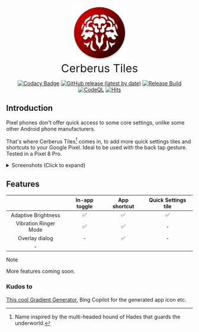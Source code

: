 <div align="center">
  <img src="app/src/main/res/mipmap-xxxhdpi/ic_launcher_cerberus_round.webp" alt="Cerberus Tiles app icon" width="150"/>
  <br>
  <span style="font-size: 30px;">Cerberus Tiles</span>
</div>

<p align="center">
  <a href="https://app.codacy.com/gh/bl4ckswordsman/CerberusTiles/dashboard?utm_source=gh&utm_medium=referral&utm_content=&utm_campaign=Badge_grade"><img src="https://app.codacy.com/project/badge/Grade/26190040807340c58373dab20f3d413e" alt="Codacy Badge"></a>
  <a href="https://github.com/bl4ckswordsman/CerberusTiles/releases/latest"><img src="https://img.shields.io/github/v/release/bl4ckswordsman/CerberusTiles" alt="GitHub release (latest by date)"></a>
  <a href="https://github.com/bl4ckswordsman/CerberusTiles/actions/workflows/release-build.yaml"><img src="https://github.com/bl4ckswordsman/CerberusTiles/actions/workflows/release-build.yaml/badge.svg" alt="Release Build"></a>
  <a href="https://github.com/bl4ckswordsman/CerberusTiles/actions/workflows/codeql.yml"><img src="https://github.com/bl4ckswordsman/CerberusTiles/actions/workflows/codeql.yml/badge.svg" alt="CodeQL"></a>
  <a href="https://hits.sh/github.com/bl4ckswordsman/CerberusTiles/"><img alt="Hits" src="https://hits.sh/github.com/bl4ckswordsman/CerberusTiles.svg?color=007ec6"/></a>
  <!-- <a href="https://github.com/bl4ckswordsman/CerberusTiles/"><img src="https://badges.pufler.dev/visits/bl4ckswordsman/CerberusTiles/" alt="Visits Badge"></a>
  <a href="https://hits.seeyoufarm.com/api/count/graph/dailyhits.svg?url=https://github.com/bl4ckswordsman/CerberusTiles">
  <img src="https://hits.seeyoufarm.com/api/count/incr/badge.svg?url=https%3A%2F%2Fgithub.com%2Fbl4ckswordsman%2FCerberusTiles&count_bg=%2379C83D&title_bg=%23555555&icon=&icon_color=%23E7E7E7&title=Daily+hits&edge_flat=false" alt="views"> Added 2024-02-14. This count views instead of visitors like the previous one did. Removed 2025-06-14 -->
</a>
</p>

## Introduction

Pixel phones don't offer quick access to some core settings, unlike some other Android phone manufacturers.

That's where Cerberus Tiles[^1] comes in, to add more quick settings tiles and shortcuts to your Google Pixel.
Ideal to be used with the back tap gesture.
Tested in a Pixel 8 Pro.

<details>
  <summary> Screenshots (Click to expand)</summary>

<p float="left">
  <img src="demo_assets/screenshot_1_merged.png" width="150" />
  <img src="demo_assets/recording_1.gif" width="156" />

</p>
</details>




## Features

|                       | In-app toggle | App shortcut | Quick Settings tile |
|:---------------------:|:-------------:|:------------:|:-------------------:|
|  Adaptive Brightness  |       ✅       |      ✅       |          ✅          |
| Vibration Ringer Mode |       ✅       |      ✅       |          -          |
|    Overlay dialog     |       -       |      ✅       |          -          |
|           -           |               |              |                     |

> [!NOTE]
> More features coming soon.

### Kudos to

[This cool Gradient Generator](https://doodad.dev/gradient-generator/), Bing Copilot for the
generated app icon etc.

[^1]: Name inspired by the multi-headed hound of Hades that guards the underworld.
